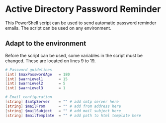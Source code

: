 # Active Directory Password Reminder

This PowerShell script can be used to send automatic password reminder emails. The script can be used on any environment.

## Adapt to the environment

Before the script can be used, some variables in the script must be changed. These are located on lines 9 to 19.

```powershell
# Password guidelines
[int] $maxPasswordAge   = 180 
[int] $warnLevel1       = 15
[int] $warnLevel2       = 5
[int] $warnLevel3       = 1

# Email configuration
[string] $smtpServer    = "" # add smtp server here
[string] $mailFrom      = "" # add from address here
[string] $mailSubject   = "" # add mail subject here
[string] $mailTemplate  = "" # add path to html template here
```

